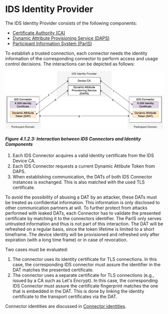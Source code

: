# IDS Identity Provider

The IDS Identity Provider consists of the following components:
- [Certificate Authority (CA)](CA/README.md)
- [Dynamic Attribute Provisioning Service (DAPS)](DAPS/README.md)
- [Participant Information System (ParIS)](ParIS/README.md)

To establish a trusted connection, each connector needs the identity information of the corresponding connector to perform access and usage control decisions. The interactions can be depicted as follows:

![Interaction between IDS Connectors and Identity Components](./media/IdM_Interactions.png)
#### _Figure 4.1.2.3: Interaction between IDS Connectors and Identity Components_

1. Each IDS Connector acquires a valid identity certificate from the IDS Device CA.
2. Each IDS Connector requests a current Dynamic Attibute Token from DAPS.
3. When establishing communication, the DATs of both IDS Connector instances is exchanged. This is also matched with the used TLS certificate.

To avoid the possibility of abusing a DAT by an attacker, these DATs must be treated as confidential information. This information is only disclosed to other communication partners at will. To further protect from attacks performed with leaked DATs, each Connector has to validate the presented certificate by matching it to the connectors identifier. The ParIS only serves untrusted information and thus is not part of this interaction. The DAT will be refreshed on a regular basis, since the token lifetime is limited to a short timeframe. The device identity will be provisioned and refreshed only after expiration (with a long time frame) or in case of revocation. 

Two cases must be evaluated:

1. The connector uses its identity certificate for TLS connections. In this case, the corresponding IDS connector must assure the identifier in the DAT matches the presented certificate.
2. The connector uses a separate certificate for TLS connections (e.g., issued by a CA such as Let's Encrypt). In this case, the corresponding IDS Connector must assure the certificate fingerprint matches the one that is embedded in the DAT. This is done by linking the identity certificate to the transport certificates via the DAT. 

Connector identities are discussed in [Connector identities](Connector_Identities.md).